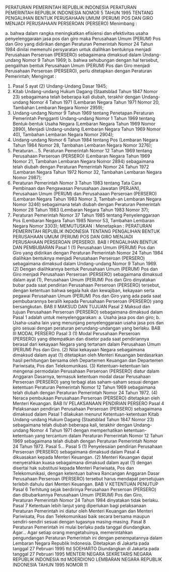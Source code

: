  PERATURAN PEMERINTAH REPUBLIK INDONESIA PERATURAN PEMERINTAH REPUBLIK INDONESIA NOMOR 5 TAHUN 1995 TENTANG PENGALIHAN BENTUK PERUSAHAAN UMUM (PERUM) POS DAN GIRO MENJADI PERUSAHAAN PERSEROAN (PERSERO)
Menimbang :

a. bahwa dalam rangka meningkatkan efisiensi dan efektivitas usaha penyelenggaraan jasa pos dan giro maka Perusahaan Umum (PERUM) Pos dan Giro yang didirikan dengan Peraturan Pemerintah Nomor 24 Tahun 1984 dinilai memenuhi persyaratan untuk dialihkan bentuknya menjadi Perusahaan Perseroan (PERSERO) sebagaimana dimaksud dalam Undang-undang Nomor 9 Tahun 1969;
b. bahwa sehubungan dengan hal tersebut, pengalihan bentuk Perusahaan Umum (PERUM) Pos dan Giro menjadi Perusahaan Perseroan (PERSERO), perlu ditetapkan dengan Peraturan Pemerintah;
Mengingat :

1. Pasal 5 ayat (2) Undang-Undang Dasar 1945;
2. Kitab Undang-undang Hukum Dagang (Staatsblad Tahun 1847 Nomor 23) sebagaimana telah beberapa kali diubah, terakhir dengan Undang-undang Nomor 4 Tahun 1971 (Lembaran Negara Tahun 1971 Nomor 20, Tambahan Lembaran Negara Nomor 2959);
3. Undang-undang Nomor 9 Tahun 1969 tentang Penetapan Peraturan Pemerintah Pengganti Undang-undang Nomor 1 Tahun 1969 tentang Bentuk-bentuk Usaha Negara (Lembaran Negara Tahun 1969 Nomor 2890), Menjadi Undang-undang (Lembaran Negara Tahun 1969 Nomor 40), Tambahan Lembaran Negara Nomor 2904);
4. Undang-undang Nomor 6 Tahun 1984 tentang Pos (Lembaran Negara Tahun 1984 Nomor 28, Tambahan Lembaran Negara Nomor 3276);
5. Peraturan… 5. Peraturan Pemerintah Nomor 12 Tahun 1969 tentang Perusahaan Perseroan (PERSERO) (Lembaran Negara Tahun 1969 Nomor 21, Tambahan Lembaran Negara Nomor 2894) sebagaimana telah diubah dengan Peraturan Pemerintah Nomor 24 Tahun 1972 (Lembaran Negara Tahun 1972 Nomor 32, Tambahan Lembaran Negara Nomor 2987);
6. Peraturan Pemerintah Nomor 3 Tahun 1983 tentang Tata Cara Pembinaan dan Pengawasan Perusahaan Jawatan (PERJAN), Perusahaan Umum (PERUM) dan Perusahaaan Perseroan (PERSERO) (Lembaran Negara Tahun 1983 Nomor 3, Tambah-an Lembaran Negara Nomor 3246) sebagaimana telah diubah dengan Peraturan Pemerintah Nomor 28 Tahun 1983 (Lembaran Negara Tahun 1983 Nomor 37);
7. Peraturan Pemerintah Nomor 37 Tahun 1985 tentang Penyelenggaraan Pos (Lembaran Negara Tahun 1985 Nomor 53, Tambahan Lembaran Negara Nomor 3303);
MEMUTUSKAN :
 Menetapkan : PERATURAN PEMERINTAH REPUBLIK INDONESIA TENTANG PENGALIHAN BENTUK PERUSAHAAN UMUM (PERUM) POS DAN GIRO MENJADI PERUSAHAAN PERSEROAN (PERSERO).
BAB I PENGALIHAN BENTUK DAN PEMBUBARAN
Pasal 1
(1) Perusahaan Umum (PERUM) Pos dan Giro yang didirikan dengan Peraturan Pemerintah Nomor 24 Tahun 1984 dialihkan bentuknya menjadi Perusahaan Perseroan (PERSERO) sebagaimana dimaksud dalam Undang-undang Nomor 9 Tahun 1969.
(2) Dengan dialihkannya bentuk Perusahaan Umum (PERUM) Pos dan Giro menjadi Perusahaan Perseroan (PERSERO) sebagaimana dimaksud dalam ayat (1), Perusahaan Umum (PERUM) Pos dan Giro dinyatakan bubar pada saat pendirian Perusahaan Perseroan (PERSERO) tersebut, dengan ketentuan bahwa segala hak dan kewajiban, kekayaan serta pegawai Perusahaan Umum (PERUM) Pos dan Giro yang ada pada saat pembubarannya beralih kepada Perusahaan Perseroan (PERSERO) yang bersangkutan.
BAB II MAKSUD DAN TUJUAN
Pasal 2
Maksud dan tujuan Perusahaan Perseroan (PERSERO) sebagaimana dimaksud dalam Pasal 1 adalah untuk menyelenggarakan:
a. Usaha jasa pos dan giro;
b. Usaha-usaha lain yang menunjang penyelenggaraan usaha jasa pos dan giro sesuai dengan peraturan perundang-undangan yang berlaku.
BAB III MODAL PERSERO
Pasal 3
(1) Modal Perusahaan Perseroan (PERSERO) yang ditempatkan dan disetor pada saat pendiriannya berasal dari kekayaan Negara yang tertanam dalam Perusahaan Umum (PERUM) Pos dan Giro.
(2) Nilai kekayaan Negara sebagaimana dimaksud dalam ayat (1) ditetapkan oleh Menteri Keuangan berdasarkan hasil perhitungan bersama oleh Departemen Keuangan dan Departemen Pariwisata, Pos dan Telekomunikasi.
(3) Ketentuan-ketentuan lain mengenai permodalan Perusahaan Perseroan (PERSERO) diatur dalam Anggaran Dasarnya, termasuk ketentuan modal dasar Perusahaan Perseroan (PERSERO) yang terbagi atas saham-saham sesuai dengan ketentuan Peraturan Pemerintah Nomor 12 Tahun 1969 sebagaimana telah diubah dengan Peraturan Pemerintah Nomor 24 Tahun 1972.
(4) Neraca pembukaan Perusahaan Perseroan (PERSERO) ditetapkan oleh Menteri Keuangan.
BAB IV PELAKSANAAN PENDIRIAN PERSERO
Pasal 4
Pelaksanaan pendirian Perusahaan Perseroan (PERSERO) sebagaimana dimaksud dalam Pasal 1 dilakukan menurut Ketentuan-ketentuan Kitab Undang-undang Hukum Dagang (Staatsblad Tahun 1847 Nomor 23) sebagaimana telah diubah beberapa kali, terakhir dengan Undang-undang Nomor 4 Tahun 1971 dengan memperhatikan ketentuan-ketentuan yang tercantum dalam Peraturan Pemerintah Nomor 12 Tahun 1969 sebagaimana telah diubah dengan Peraturan Pemerintah Nomor 24 Tahun 1972. Pasal 5…
Pasal 5
(1) Penyelesaian pendirian Perusahaan Perseroan (PERSERO) sebagaimana dimaksud dalam Pasal 4 dikuasakan kepada Menteri Keuangan.
(2) Menteri Keuangan dapat menyerahkan kuasa sebagaimana dimaksud dalam ayat (1) dengan disertai hak substitusi kepada Menteri Pariwisata, Pos dan Telekomunikasi, dengan ketentuan bahwa Rancangan Anggaran Dasar Perusahaan Perseroan (PERSERO) tersebut harus mendapat persetujuan terlebih dahulu dari Menteri Keuangan.
BAB V KETENTUAN PENUTUP
Pasal 6
Terhitung sejak berdirinya Perusahaan Perseroan (PERSERO) dan dibubarkannya Perusahaan Umum (PERUM) Pos dan Giro, Peraturan Pemerintah Nomor 24 Tahun 1984 dinyatakan tidak berlaku.
Pasal 7
Ketentuan lebih lanjut yang diperlukan bagi pelaksanaan Peraturan Pemerintah ini diatur oleh Menteri Keuangan dan Menteri Pariwisata, Pos dan Telekomunikasi baik secara bersama maupun sendiri-sendiri sesuai dengan tugasnya masing-masing.
Pasal 8
Peraturan Pemerintah ini mulai berlaku pada tanggal diundangkan. Agar…
Agar setiap orang mengetahuinya, memerintahkan pengundangan Peraturan Pemerintah ini dengan penempatannya dalam Lembaran Negara Republik Indonesia. Ditetapkan di Jakarta pada tanggal 27 Pebruari 1995 ttd SOEHARTO Diundangkan di Jakarta pada tanggal 27 Pebruari 1995 MENTERI NEGARA SEKRETARIS NEGARA REPUBLIK INDONESIA ttd MOERDIONO LEMBARAN NEGARA REPUBLIK INDONESIA TAHUN 1995 NOMOR 11